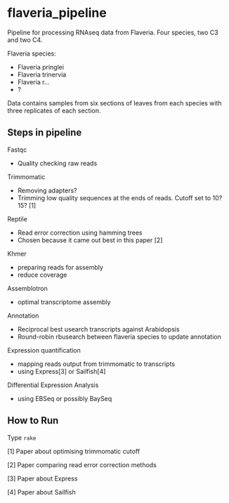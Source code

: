 flaveria_pipeline
=================

Pipeline for processing RNAseq data from Flaveria.
Four species, two C3 and two C4.

Flaveria species:
 - Flaveria pringlei
 - Flaveria trinervia
 - Flaveria r...
 - ?

Data contains samples from six sections of leaves from each species with three replicates of each section.

## Steps in pipeline

Fastqc
 - Quality checking raw reads

Trimmomatic
 - Removing adapters?
 - Trimming low quality sequences at the ends of reads. Cutoff set to 10? 15? [1]

Reptile
 - Read error correction using hamming trees
 - Chosen because it came out best in this paper [2]

Khmer
 - preparing reads for assembly
 - reduce coverage

Assemblotron
 - optimal transcriptome assembly

Annotation
 - Reciprocal best usearch transcripts against Arabidopsis
 - Round-robin rbusearch between flaveria species to update annotation

Expression quantification
 - mapping reads output from trimmomatic to transcripts
 - using Express[3] or Sailfish[4]

Differential Expression Analysis
 - using EBSeq or possibly BaySeq

## How to Run

Type `rake`



[1] Paper about optimising trimmomatic cutoff

[2] Paper comparing read error correction methods

[3] Paper about Express

[4] Paper about Sailfish